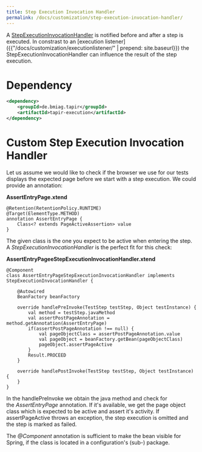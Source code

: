 ```yaml
---
title: Step Execution Invocation Handler
permalink: /docs/customization/step-execution-invocation-handler/
---
```


A
[StepExecutionInvocationHandler](https://psbm-mvnrepo-p.intranet.kiel.bmiag.de/tapir/latest/apidocs/de/bmiag/tapir/execution/executor/StepExecutionInvocationHandler.html)
is notified before and after a step is executed. In constrast to an [execution listener]({{"/docs/customization/executionlistener/" | prepend: site.baseurl}}) the StepExecutionInvocationHandler can influence the result of the step execution.

# Dependency

``` xml
<dependency>
    <groupId>de.bmiag.tapir</groupId>
    <artifactId>tapir-execution</artifactId>
</dependency>
```

# Custom Step Execution Invocation Handler

Let us assume we would like to check if the browser we use for our tests
displays the expected page before we start with a step execution. We
could provide an annotation:

**AssertEntryPage.xtend**

``` xtend
@Retention(RetentionPolicy.RUNTIME)
@Target(ElementType.METHOD)
annotation AssertEntryPage {
    Class<? extends PageActiveAssertion> value
}
```

The given class is the one you expect to be active when entering the
step. A *StepExecutionInvocationHandler* is the perfect fit for this
check:

**AssertEntryPageeStepExecutionInvocationHandler.xtend**

``` xtend
@Component
class AssertEntryPageStepExecutionInvocationHandler implements StepExecutionInvocationHandler {

    @Autowired
    BeanFactory beanFactory

    override handlePreInvoke(TestStep testStep, Object testInstance) {
        val method = testStep.javaMethod
        val assertPostPageAnnotation = method.getAnnotation(AssertEntryPage)
        if(assertPostPageAnnotation !== null) {
            val pageObjectClass = assertPostPageAnnotation.value
            val pageObject = beanFactory.getBean(pageObjectClass)
            pageObject.assertPageActive
        }
        Result.PROCEED
    }

    override handlePostInvoke(TestStep testStep, Object testInstance) {
    }
}
```

In the handlePreInvoke we obtain the java method and check for
the *AssertEntryPage* annotation. If it's available, we get the page
object class which is expected to be active and assert it's activity. If
assertPageActive throws an exception, the step execution is omitted and
the step is marked as failed.

The *@Component* annotation is sufficient to make the bean visible for
Spring, if the class is located in a configuration's (sub-) package.
